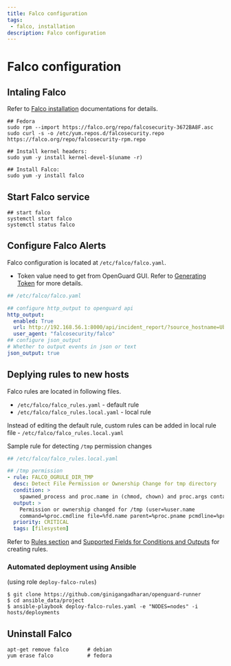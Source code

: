 ```yaml
---
title: Falco configuration
tags:
 - falco, installation
description: Falco configuration
---
```

# Falco configuration

## Intaling Falco

Refer to [Falco installation](https://falco.org/docs/getting-started/installation/) documentations for details.


```shell
## Fedora
sudo rpm --import https://falco.org/repo/falcosecurity-3672BA8F.asc
sudo curl -s -o /etc/yum.repos.d/falcosecurity.repo https://falco.org/repo/falcosecurity-rpm.repo

## Install kernel headers:
sudo yum -y install kernel-devel-$(uname -r)

## Install Falco:
sudo yum -y install falco
```

## Start Falco service

```shell
## start falco
systemctl start falco
systemctl status falco
```

## Configure Falco Alerts

Falco configuration is located at `/etc/falco/falco.yaml`.

- Token value need to get from OpenGuard GUI. Refer to [Generating Token](/docs/openguard/token) for more details.

```yaml
## /etc/falco/falco.yaml

## configure http_output to openguard api
http_output:
  enabled: True
  url: http://192.168.56.1:8000/api/incident_report/?source_hostname=Ubuntu-20-CP&token=TPNAQA2A2GBO2DOQHWXC
  user_agent: "falcosecurity/falco"
## configure json_output
# Whether to output events in json or text
json_output: true
```

## Deplying rules to new hosts

Falco rules are located in following files.

- `/etc/falco/falco_rules.yaml` - default rule
- `/etc/falco/falco_rules.local.yaml` - local rule

Instead of editing the default rule, custom rules can be added in local rule file - `/etc/falco/falco_rules.local.yaml`

Sample rule for detecting `/tmp` permission changes

```yaml
## /etc/falco/falco_rules.local.yaml

## /tmp permission
- rule: FALCO_OGRULE_DIR_TMP
  desc: Detect File Permission or Ownership Change for tmp directory
  condition: >
    spawned_process and proc.name in (chmod, chown) and proc.args contains "/tmp/"
  output: >
    Permission or ownership changed for /tmp (user=%user.name
    command=%proc.cmdline file=%fd.name parent=%proc.pname pcmdline=%proc.pcmdline gparent=%proc.aname[2])
  priority: CRITICAL
  tags: [filesystem]
```

Refer to [Rules section](https://falco.org/docs/rules/) and [Supported Fields for Conditions and Outputs](https://falco.org/docs/rules/supported-fields/) for creating rules.

### Automated deployment using Ansible

(using role `deploy-falco-rules`)

```shell
$ git clone https://github.com/ginigangadharan/openguard-runner
$ cd ansible_data/project
$ ansible-playbook deploy-falco-rules.yaml -e "NODES=nodes" -i hosts/deployments
```

## Uninstall Falco

```shell
apt-get remove falco      # debian
yum erase falco           # fedora
```
